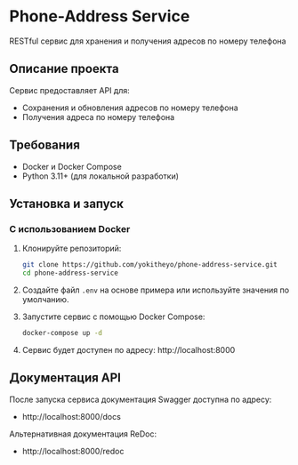 # Phone-Address Service

RESTful сервис для хранения и получения адресов по номеру телефона

## Описание проекта

Сервис предоставляет API для:
- Сохранения и обновления адресов по номеру телефона
- Получения адреса по номеру телефона


## Требования

- Docker и Docker Compose
- Python 3.11+ (для локальной разработки) 

## Установка и запуск

### С использованием Docker 

1. Клонируйте репозиторий:
   ```bash
   git clone https://github.com/yokitheyo/phone-address-service.git
   cd phone-address-service
   ```

2. Создайте файл `.env` на основе примера или используйте значения по умолчанию.

3. Запустите сервис с помощью Docker Compose:
   ```bash
   docker-compose up -d
   ```

4. Сервис будет доступен по адресу: http://localhost:8000


## Документация API

После запуска сервиса документация Swagger доступна по адресу:
- http://localhost:8000/docs

Альтернативная документация ReDoc:
- http://localhost:8000/redoc

